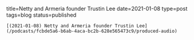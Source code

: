 
title=Netty and Armeria founder Trustin Lee
date=2021-01-08
type=post
tags=blog
status=published
~~~~~~
[(2021-01-08) Netty and Armeria founder Trustin Lee](/podcasts/fcbde5a6-b6ab-4aca-bc2b-628e565473c9/produced-audio) 
            